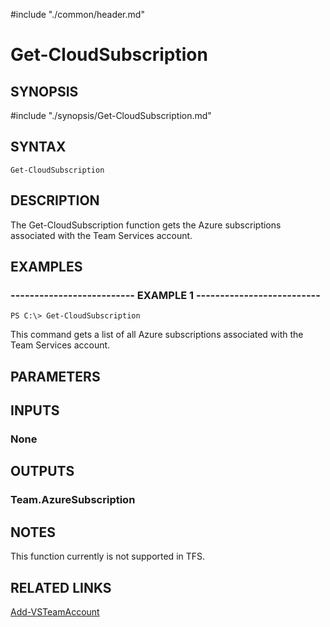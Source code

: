#include "./common/header.md"

# Get-CloudSubscription

## SYNOPSIS
#include "./synopsis/Get-CloudSubscription.md"

## SYNTAX

```
Get-CloudSubscription
```

## DESCRIPTION
The Get-CloudSubscription function gets the Azure subscriptions
associated with the Team Services account.

## EXAMPLES

### -------------------------- EXAMPLE 1 --------------------------
```
PS C:\> Get-CloudSubscription
```

This command gets a list of all Azure subscriptions associated with the
Team Services account.

## PARAMETERS

## INPUTS

### None

## OUTPUTS

### Team.AzureSubscription

## NOTES
This function currently is not supported in TFS.

## RELATED LINKS

[Add-VSTeamAccount](Add-VSTeamAccount.md)